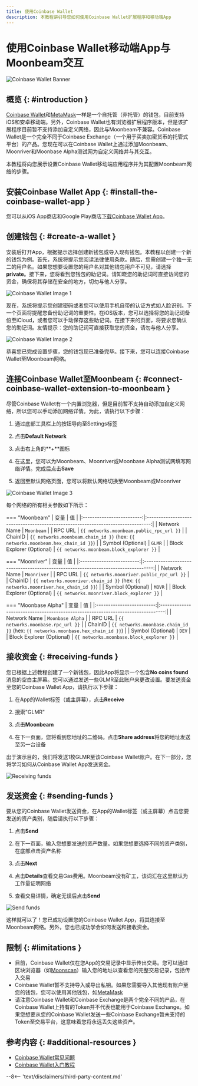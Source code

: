 ```yaml
---
title: 使用Coinbase Wallet
description: 本教程讲引导您如何使用Coinbase Wallet扩展程序和移动端App
---
```


# 使用Coinbase Wallet移动端App与Moonbeam交互

![Coinbase Wallet Banner](/images/tokens/connect/coinbase-wallet/coinbase-wallet-banner.png)

## 概览 {: #introduction }

[Coinbase Wallet](https://wallet.coinbase.com/?_branch_match_id=977295450874474909&_branch_referrer=H4sIAAAAAAAAA8soKSkottLXT8%2FXS07SLddLzs%2FVD8%2FJynFKSy02zE4CAFZ0JzQfAAAA)和[MetaMask](/tokens/connect/metamask/)一样是一个自托管（非托管）的钱包，目前支持iOS和安卓移动端。另外，Coinbase Wallet也有浏览器扩展程序版本，但是该扩展程序目前暂不支持添加自定义网络，因此与Moonbeam不兼容。Coinbase Wallet是一个完全不同于Coinbase Exchange（一个用于买卖加密货币的托管式平台）的产品。您现在可以在Coinbase Wallet上通过添加Moonbeam、Moonriver和Moonbase Alpha测试网为自定义网络并与其交互。

本教程将向您展示设置Coinbase Wallet移动端应用程序并为其配置Moonbeam网络的步骤。

## 安装Coinbase Wallet App {: #install-the-coinbase-wallet-app }

您可以从iOS App商店和Google Play商店[下载Coinbase Wallet App](https://wallet.coinbase.com/?_branch_match_id=977295450874474909&_branch_referrer=H4sIAAAAAAAAA8soKSkottLXT8%2FXS07SLddLzs%2FVD8%2FJynFKSy02zE4CAFZ0JzQfAAAA)。

## 创建钱包 {: #create-a-wallet }

安装后打开App，根据提示选择创建新钱包或导入现有钱包。本教程以创建一个新的钱包为例。首先，系统将提示您阅读法律使用条款。随后，您需创建一个独一无二的用户名。如果您想要设置您的用户名对其他钱包用户不可见，请选择**private**。接下来，您将看到您钱包的助记词。请知晓您的助记词可直接访问您的资金，确保将其存储在安全的地方，切勿与他人分享。

![Coinbase Wallet Image 1](/images/tokens/connect/coinbase-wallet/coinbase-wallet-1.png)

现在，系统将提示您创建密码或者您可以使用手机自带的认证方式如人脸识别。下一个页面将提醒您备份助记词的重要性。在iOS版本，您可以选择将您的助记词备份至iCloud，或者您可以手动保存这些助记词。在接下来的页面，将要求您确认您的助记词。友情提示：您的助记词可直接获取您的资金，请勿与他人分享。

![Coinbase Wallet Image 2](/images/tokens/connect/coinbase-wallet/coinbase-wallet-2.png)

恭喜您已完成设置步骤，您的钱包现已准备完毕。接下来，您可以连接Coinbase Wallet至Moonbeam网络。

## 连接Coinbase Wallet至Moonbeam {: #connect-coinbase-wallet-extension-to-moonbeam }

尽管Coinbase Wallet有一个内置浏览器，但是目前暂不支持自动添加自定义网络，所以您可以手动添加网络详情。为此，请执行以下步骤：

 1. 通过底部工具栏上的按钮导向至Settings标签

 2. 点击**Default Network**

 3. 点击右上角的**+**图标

 4. 在这里，您可以为Moonbeam、Moonriver或Moonbase Alpha测试网填写网络详情。完成后点击**Save**

 5. 返回至默认网络页面，您可以将默认网络切换至Moonbeam或Moonriver

![Coinbase Wallet Image 3](/images/tokens/connect/coinbase-wallet/coinbase-wallet-3.png)

每个网络的所有相关参数如下所示：

=== "Moonbeam"
    |         变量          |                                      值                                       |
    |:-------------------------:|:--------------------------------------------------------------------------------:|
    |       Network Name        |                                    `Moonbeam`                                    |
    |          RPC URL          |                        `{{ networks.moonbeam.public_rpc_url }}`                           |
    |          ChainID          | `{{ networks.moonbeam.chain_id }}` (hex: `{{ networks.moonbeam.hex_chain_id }}`) |
    |     Symbol (Optional)     |                                      `GLMR`                                      |
    | Block Explorer (Optional) |                     `{{ networks.moonbeam.block_explorer }}`                     |

=== "Moonriver"
    |         变量          |                                       值                                        |
    |:-------------------------:|:----------------------------------------------------------------------------------:|
    |       Network Name        |                                    `Moonriver`                                     |
    |          RPC URL          |                         `{{ networks.moonriver.public_rpc_url }}`                         |
    |          ChainID          | `{{ networks.moonriver.chain_id }}` (hex: `{{ networks.moonriver.hex_chain_id }}`) |
    |     Symbol (Optional)     |                                       `MOVR`                                       |
    | Block Explorer (Optional) |                     `{{ networks.moonriver.block_explorer }}`                      |

=== "Moonbase Alpha"
    |         变量          |                                      值                                       |
    |:-------------------------:|:--------------------------------------------------------------------------------:|
    |       Network Name        |                                 `Moonbase Alpha`                                 |
    |          RPC URL          |                        `{{ networks.moonbase.rpc_url }}`                         |
    |          ChainID          | `{{ networks.moonbase.chain_id }}` (hex: `{{ networks.moonbase.hex_chain_id }}`) |
    |     Symbol (Optional)     |                                      `DEV`                                       |
    | Block Explorer (Optional) |                     `{{ networks.moonbase.block_explorer }}`                     |

## 接收资金 {: #receiving-funds }

您已根据上述教程创建了一个新钱包，因此App将显示一个包含**No coins found**消息的空白主屏幕。您可以通过发送一些GLMR至此账户来更改设置。要发送资金至您的Coinbase Wallet App，请执行以下步骤：

 1. 在App的Wallet标签（或主屏幕），点击**Receive**

 2. 搜索"GLMR"

 3. 点击**Moonbeam** 

  4. 在下一页面，您将看到您地址的二维码。点击**Share address**将您的地址发送至另一台设备

出于演示目的，我们将发送1枚GLMR至该Coinbase Wallet账户。在下一部分，您将学习如何从Coinbase Wallet App发送资金。

![Receiving funds](/images/tokens/connect/coinbase-wallet/coinbase-wallet-4.png)

## 发送资金 {: #sending-funds }

要从您的Coinbase Wallet发送资金，在App的Wallet标签（或主屏幕）点击您要发送的资产类别，随后请执行以下步骤：

 1. 点击**Send**

 2. 在下一页面，输入您想要发送的资产数量。如果您想要选择不同的资产类别，在底部点击资产名称

 3. 点击**Next**

 4. 点击**Details**查看交易Gas费用。Moonbeam没有矿工，该词汇在这里默认为工作量证明网络

  5. 查看交易详情，确定无误后点击**Send**

![Send funds](/images/tokens/connect/coinbase-wallet/coinbase-wallet-5.png)

这样就可以了！您已成功设置您的Coinbase Wallet App，将其连接至Moonbeam网络。另外，您也已成功学会如何发送和接收资金。


## 限制 {: #limitations }

 - 目前，Coinbase Wallet仅在您App的交易记录中显示传出交易。您可以通过区块浏览器（如[Moonscan](https://moonscan.io/)）输入您的地址以查看您的完整交易记录，包括传入交易
 - Coinbase Wallet暂不支持导入或导出私钥。如果您需要导入其他现有账户至您的钱包，您可以使用其他钱包，如[MetaMask](/tokens/connect/metamask/)
 - 请注意Coinbase Wallet和Coinbase Exchange是两个完全不同的产品，在Coinbase Wallet上持有的Token并不代表也能用于Coinbase Exchange。如果您想要从您的Coinbase Wallet发送一些Coinbase Exchange暂未支持的Token至交易平台，这意味着您将永远丢失这些资产。

## 参考内容 {: #additional-resources }

 - [Coinbase Wallet常见问题](https://wallet.coinbase.com/faq/)
 - [Coinbase Wallet入门教程](https://www.coinbase.com/wallet/getting-started-mobile)

 --8<-- 'text/disclaimers/third-party-content.md'